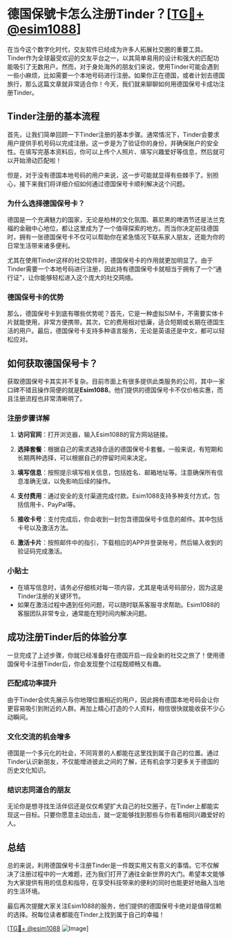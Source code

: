 # 德国保號卡怎么注册Tinder？[[TG💪+ @esim1088](https://t.me/s/esim1088)]

在当今这个数字化时代，交友软件已经成为许多人拓展社交圈的重要工具。Tinder作为全球最受欢迎的交友平台之一，以其简单易用的设计和强大的匹配功能吸引了无数用户。然而，对于身处海外的朋友们来说，使用Tinder可能会遇到一些小麻烦，比如需要一个本地号码进行注册。如果你正在德国，或者计划去德国旅行，那么这篇文章就非常适合你！今天，我们就来聊聊如何用德国保号卡成功注册Tinder。

## Tinder注册的基本流程

首先，让我们简单回顾一下Tinder注册的基本步骤。通常情况下，Tinder会要求用户提供手机号码以完成注册。这一步是为了验证你的身份，并确保账户的安全性。在填写完基本资料后，你可以上传个人照片、填写兴趣爱好等信息，然后就可以开始滑动匹配啦！

但是，对于没有德国本地号码的用户来说，这一步可能就显得有些棘手了。别担心，接下来我们将详细介绍如何通过德国保号卡顺利解决这个问题。

### 为什么选择德国保号卡？

德国是一个充满魅力的国家，无论是柏林的文化氛围、慕尼黑的啤酒节还是法兰克福的金融中心地位，都让这里成为了一个值得探索的地方。而当你决定前往德国时，拥有一张德国保号卡不仅可以帮助你在紧急情况下联系家人朋友，还能为你的日常生活带来诸多便利。

尤其在使用Tinder这样的社交软件时，德国保号卡的作用就更加明显了。由于Tinder需要一个本地号码进行注册，因此持有德国保号卡就相当于拥有了一个“通行证”，让你能够轻松进入这个庞大的社交网络。

### 德国保号卡的优势

那么，德国保号卡到底有哪些优势呢？首先，它是一种虚拟SIM卡，不需要实体卡片就能使用，非常方便携带。其次，它的费用相对低廉，适合短期或长期在德国生活的用户。最后，德国保号卡支持多种语言服务，无论是英语还是中文，都可以轻松应对。

## 如何获取德国保号卡？

获取德国保号卡其实并不复杂。目前市面上有很多提供此类服务的公司，其中一家口碑不错且操作简便的就是**Esim1088**。他们提供的德国保号卡不仅价格实惠，而且注册流程也非常清晰明了。

### 注册步骤详解

1. **访问官网**：打开浏览器，输入Esim1088的官方网站链接。
   
2. **选择套餐**：根据自己的需求选择合适的德国保号卡套餐。一般来说，有短期和长期两种选择，可以根据自己的停留时间来决定。

3. **填写信息**：按照提示填写相关信息，包括姓名、邮箱地址等。注意确保所有信息准确无误，以免影响后续的操作。

4. **支付费用**：通过安全的支付渠道完成付款。Esim1088支持多种支付方式，包括信用卡、PayPal等。

5. **接收卡号**：支付完成后，你会收到一封包含德国保号卡信息的邮件。其中包括卡号以及激活方法。

6. **激活卡片**：按照邮件中的指引，下载相应的APP并登录账号，然后输入收到的验证码完成激活。

### 小贴士

- 在填写信息时，请务必仔细核对每一项内容，尤其是电话号码部分，因为这是Tinder注册的关键环节。
- 如果在激活过程中遇到任何问题，可以随时联系客服寻求帮助。Esim1088的客服团队非常专业，通常能在短时间内解决问题。

## 成功注册Tinder后的体验分享

一旦完成了上述步骤，你就已经准备好在德国开启一段全新的社交之旅了！使用德国保号卡注册Tinder后，你会发现整个过程既顺畅又有趣。

### 匹配成功率提升

由于Tinder会优先展示与你地理位置相近的用户，因此拥有德国本地号码会让你更容易吸引到附近的人群。再加上精心打造的个人资料，相信很快就能收获不少心动瞬间。

### 文化交流的机会增多

德国是一个多元化的社会，不同背景的人都能在这里找到属于自己的位置。通过Tinder认识新朋友，不仅能增进彼此之间的了解，还有机会学习更多关于德国的历史文化知识。

### 结识志同道合的朋友

无论你是想寻找生活伴侣还是仅仅希望扩大自己的社交圈子，在Tinder上都能实现这一目标。只要你愿意主动出击，就一定能够找到那些与你有着相同兴趣爱好的人。

## 总结

总的来说，利用德国保号卡注册Tinder是一件既实用又有意义的事情。它不仅解决了注册过程中的一大难题，还为我们打开了通往全新世界的大门。希望本文能够为大家提供有用的信息和指导，在享受科技带来的便利的同时也能更好地融入当地的生活环境。

最后再次提醒大家关注Esim1088的服务，他们提供的德国保号卡绝对是值得信赖的选择。祝每位读者都能在Tinder上找到属于自己的幸福！

[[TG💪+ @esim1088](https://t.me/s/esim1088) ![Image](https://i.postimg.cc/4NQfJmqS/Snipaste-2025-05-13-00-14-12.png)]